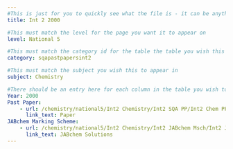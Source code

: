 ```yaml
---
#This is just for you to quickly see what the file is - it can be anything you want
title: Int 2 2000

#This must match the level for the page you want it to appear on
level: National 5

#This must match the category id for the table the table you wish this to appear in
category: sqapastpapersint2

#This must match the subject you wish this to appear in
subject: Chemistry

#There should be an entry here for each column in the table you wish to populate:
Year: 2000
Past Paper:
    - url: /chemistry/national5/Int2 Chemistry/Int2 SQA PP/Int2 Chem PP 2000.pdf
      link_text: Paper
JABchem Marking Scheme:
    - url: /chemistry/national5/Int2 Chemistry/Int2 JABchem Msch/Int2 JABchem Msch 2000.pdf
      link_text: JABchem Solutions
---
```


